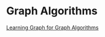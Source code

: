 # Graph Algorithms

[Learning Graph for Graph Algorithms](https://dmccreary.github.io/graph-algorithms/sims/learning-graph/view-graph.html)
